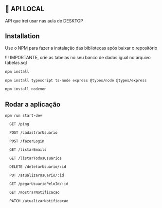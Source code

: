 ## 🚀 API LOCAL

API que irei usar nas aula de DESKTOP

## Installation

Use o NPM para fazer a instalação das bibliotecas após baixar o repositório

!!! IMPORTANTE, crie as tabelas no seu banco de dados igual no arquivo tabelas.sql

```bash
npm install
```

```bash
npm install typescript ts-node express @types/node @types/express
```

```bash
npm install nodemon
```

## Rodar a aplicação

```
npm run start-dev

```

```http
  GET /ping
```

```http
  POST /cadastrarUsuario
```

```http
  POST /fazerLogin
```

```http
  GET /listarEmails
```

```http
  GET /listarTodosUsuarios
```

```http
  DELETE /deletarUsuario/:id
```

```http
  PUT /atualizarUsuario/:id
```

```http
  GET /pegarUsuarioPeloId/:id
```

```http
  GET /mostrarNotificacao
```

```http
  PATCH /atualizarNotificacao

```
